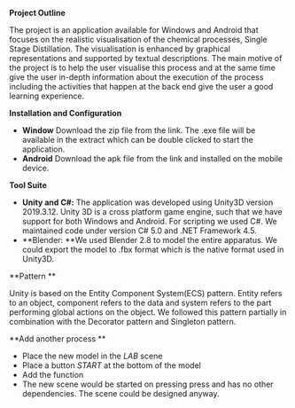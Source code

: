 **Project Outline**
 
The project is an application available for Windows and Android that focuses on the realistic visualisation of the chemical processes, Single Stage Distillation. The visualisation is enhanced by graphical representations and supported by textual descriptions. The main motive of the project is to help the user visualise this process and at the same time give the user in-depth information about the execution of the process including the activities that happen at the back end give the user a good learning experience.

**Installation and Configuration**

- **Window** 
Download the zip file from the link. The .exe file will be available in the extract which can be double clicked to start the application. 
- **Android** 
Download the apk file from the link and installed on the mobile device. 

**Tool Suite**

- **Unity and C#:** The application was developed using Unity3D version 2019.3.12. Unity 3D is a cross platform game engine, such that we have support for both Windows and Android. For scripting we used C#. We maintained code under version C# 5.0 and .NET Framework 4.5.
- **Blender: **We used Blender 2.8 to model the entire apparatus. We could export the model to .fbx format which is the native format used in Unity3D.

**Pattern **

Unity is based on the Entity Component System(ECS) pattern. Entity refers to an object, component refers to the data and system refers to the part performing global actions on the object. We followed this pattern partially in combination with the Decorator pattern and Singleton pattern. 

**Add another process **

- Place the new model in the _LAB_ scene
- Place a button _START_ at the bottom of the model
- Add the function 
- The new scene would be started on pressing press and has no other dependencies. The scene could be designed anyway. 
